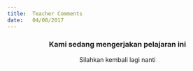 ```yaml
---
title:  Teacher Comments
date:   04/08/2017
---
```


### <center>Kami sedang mengerjakan pelajaran ini</center>
<center>Silahkan kembali lagi nanti</center>